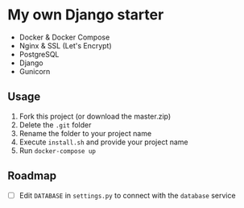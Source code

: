 # My own Django starter

- Docker & Docker Compose
- Nginx & SSL (Let's Encrypt)
- PostgreSQL
- Django
- Gunicorn

## Usage
1. Fork this project (or download the master.zip)
2. Delete the `.git` folder
3. Rename the folder to your project name
4. Execute `install.sh` and provide your project name
5. Run `docker-compose up`


## Roadmap
- [ ] Edit `DATABASE` in `settings.py` to connect with the `database` service

